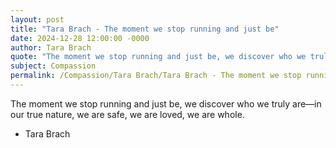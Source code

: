 ```yaml
---
layout: post
title: "Tara Brach - The moment we stop running and just be"
date: 2024-12-28 12:00:00 -0000
author: Tara Brach
quote: "The moment we stop running and just be, we discover who we truly are—in our true nature, we are safe, we are loved, we are whole."
subject: Compassion
permalink: /Compassion/Tara Brach/Tara Brach - The moment we stop running and just be
---
```


The moment we stop running and just be, we discover who we truly are—in our true nature, we are safe, we are loved, we are whole.

- Tara Brach
